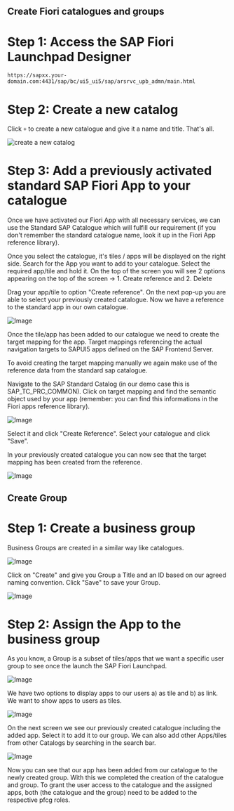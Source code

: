 ## Create Fiori catalogues and groups

# Step 1: Access the SAP Fiori Launchpad Designer
`https://sapxx.your-domain.com:4431/sap/bc/ui5_ui5/sap/arsrvc_upb_admn/main.html`

# Step 2: Create a new catalog 
Click `+` to create a new catalogue and give it a name and title. That's all.

![create a new catalog](image1.png)

# Step 3: Add a previously activated standard SAP Fiori App to your catalogue

Once we have activated our Fiori App with all necessary services, we can use the Standard SAP Catalogue which will fulfill our requirement (if you don't remember the standard catalogue name, look it up in the Fiori App reference library).

Once you select the catalogue, it's tiles / apps will be displayed on the right side. Search for the App you want to add to your catalogue. Select the required app/tile and hold it. On the top of the screen you will see 2 options appearing on the top of the screen → 1. Create reference and 2. Delete 

Drag your app/tile to option "Create reference". On the next pop-up you are able to select your previously created catalogue. Now we have a reference to the standard app in our own catalogue.

![Image](image2.jpeg)

Once the tile/app has been added to our catalogue we need to create the target mapping for the app. Target mappings referencing the actual navigation targets to SAPUI5 apps defined on the SAP Frontend Server. 

To avoid creating the target mapping manually we again make use of the reference data from the standard sap catalogue.

Navigate to the SAP Standard Catalog (in our demo case this is SAP_TC_PRC_COMMON). Click on target mapping and find the semantic object used by your app (remember: you can find this informations in the Fiori apps reference library). 

![Image](image3.png)

Select it and click "Create Reference". Select your catalogue and click "Save". 

In your previously created catalogue you can now see that the target mapping has been created from the reference.

![Image](image4.png)

## Create Group
# Step 1: Create a business group

Business Groups are created in a similar way like catalogues. 

![Image](image5.png)

Click on "Create" and give you Group a Title and an ID based on our agreed naming convention. Click "Save" to save your Group.

![Image](image6.png)

# Step 2: Assign the App to the business group

As you know, a Group is a subset of tiles/apps that we want a specific user group to see once the launch the SAP Fiori Launchpad.

![Image](image7.png)

We have two options to display apps to our users a) as tile and b) as link. We want to show apps to users as tiles. 

![Image](image8.png)

On the next screen we see our previously created catalogue including the added app. Select it to add it to our group. We can also add other Apps/tiles from other Catalogs by searching in the search bar.

![Image](image9.png)

Now you can see that our app has been added from our catalogue to the newly created group.
With this we completed the creation of the catalogue and group. To grant the user access to the catalogue and the assigned apps, both (the catalogue and the group) need to be added to the respective pfcg roles. 